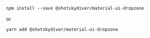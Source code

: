 
```shell
npm install --save @shotskydiver/material-ui-dropzone
```

or

```shell
yarn add @shotskydiver/material-ui-dropzone
```
